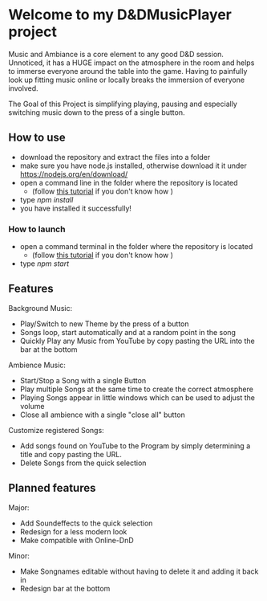 # Welcome to my D&DMusicPlayer project
Music and Ambiance is a core element to any good D&D session. 
Unnoticed, it has a HUGE impact on the atmosphere in the room and helps to immerse everyone around the table into the game.  Having to painfully look up fitting music online or locally breaks the immersion of everyone involved. 

The Goal of this Project is simplifying playing, pausing and especially switching music down to the press of a single button. 

## How to use
- download the repository and extract the files into a folder
- make sure you have node.js installed, otherwise download it it under https://nodejs.org/en/download/
- open a command line in the folder where the repository is located 
  - (follow [this tutorial](https://www.youtube.com/watch?v=bgSSJQolR0E) if you don't know how )
- type _npm install_ 
- you have installed it successfully!

### How to launch
- open a command terminal in the folder where the repository is located
   - (follow [this tutorial](https://www.youtube.com/watch?v=bgSSJQolR0E) if you don't know how )
- type _npm start_

## Features

Background Music:

- Play/Switch to new Theme by the press of a button
- Songs loop, start automatically and at a random point in the song
- Quickly Play any Music from YouTube by copy pasting the URL into the bar at the bottom

Ambience Music:

- Start/Stop a Song with a single Button
- Play multiple Songs at the same time to create the correct atmosphere
- Playing Songs appear in little windows which can be used to adjust the volume
- Close all ambience with a single "close all" button

Customize registered Songs:

- Add songs found on YouTube to the Program by simply determining a title and copy pasting the URL.
- Delete Songs from the quick selection

## Planned features

Major:

- Add Soundeffects to the quick selection
- Redesign for a less modern look
- Make compatible with Online-DnD

Minor:

- Make Songnames editable without having to delete it and adding it back in
- Redesign bar at the bottom
